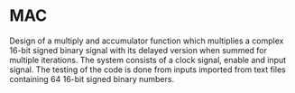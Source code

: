 # MAC
Design of a multiply and accumulator function which multiplies a complex 16-bit signed binary signal with its delayed version when summed for multiple iterations.
The system consists of a clock signal, enable and input signal. The testing of the code is done from inputs imported from text files containing 64 16-bit signed binary numbers. 



